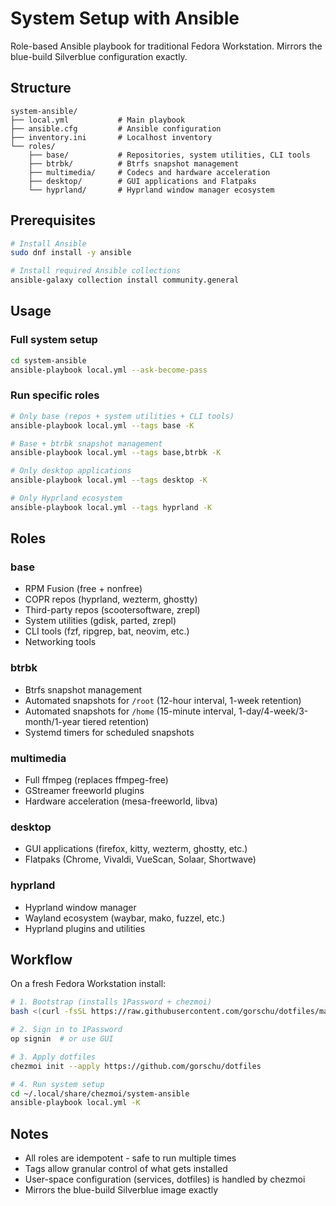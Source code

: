 # System Setup with Ansible

Role-based Ansible playbook for traditional Fedora Workstation. Mirrors the blue-build Silverblue configuration exactly.

## Structure

```
system-ansible/
├── local.yml           # Main playbook
├── ansible.cfg         # Ansible configuration
├── inventory.ini       # Localhost inventory
└── roles/
    ├── base/           # Repositories, system utilities, CLI tools
    ├── btrbk/          # Btrfs snapshot management
    ├── multimedia/     # Codecs and hardware acceleration
    ├── desktop/        # GUI applications and Flatpaks
    └── hyprland/       # Hyprland window manager ecosystem
```

## Prerequisites

```bash
# Install Ansible
sudo dnf install -y ansible

# Install required Ansible collections
ansible-galaxy collection install community.general
```

## Usage

### Full system setup

```bash
cd system-ansible
ansible-playbook local.yml --ask-become-pass
```

### Run specific roles

```bash
# Only base (repos + system utilities + CLI tools)
ansible-playbook local.yml --tags base -K

# Base + btrbk snapshot management
ansible-playbook local.yml --tags base,btrbk -K

# Only desktop applications
ansible-playbook local.yml --tags desktop -K

# Only Hyprland ecosystem
ansible-playbook local.yml --tags hyprland -K
```

## Roles

### base
- RPM Fusion (free + nonfree)
- COPR repos (hyprland, wezterm, ghostty)
- Third-party repos (scootersoftware, zrepl)
- System utilities (gdisk, parted, zrepl)
- CLI tools (fzf, ripgrep, bat, neovim, etc.)
- Networking tools

### btrbk
- Btrfs snapshot management
- Automated snapshots for `/root` (12-hour interval, 1-week retention)
- Automated snapshots for `/home` (15-minute interval, 1-day/4-week/3-month/1-year tiered retention)
- Systemd timers for scheduled snapshots

### multimedia
- Full ffmpeg (replaces ffmpeg-free)
- GStreamer freeworld plugins
- Hardware acceleration (mesa-freeworld, libva)

### desktop
- GUI applications (firefox, kitty, wezterm, ghostty, etc.)
- Flatpaks (Chrome, Vivaldi, VueScan, Solaar, Shortwave)

### hyprland
- Hyprland window manager
- Wayland ecosystem (waybar, mako, fuzzel, etc.)
- Hyprland plugins and utilities

## Workflow

On a fresh Fedora Workstation install:

```bash
# 1. Bootstrap (installs 1Password + chezmoi)
bash <(curl -fsSL https://raw.githubusercontent.com/gorschu/dotfiles/main/bootstrap.sh)

# 2. Sign in to 1Password
op signin  # or use GUI

# 3. Apply dotfiles
chezmoi init --apply https://github.com/gorschu/dotfiles

# 4. Run system setup
cd ~/.local/share/chezmoi/system-ansible
ansible-playbook local.yml -K
```

## Notes

- All roles are idempotent - safe to run multiple times
- Tags allow granular control of what gets installed
- User-space configuration (services, dotfiles) is handled by chezmoi
- Mirrors the blue-build Silverblue image exactly
